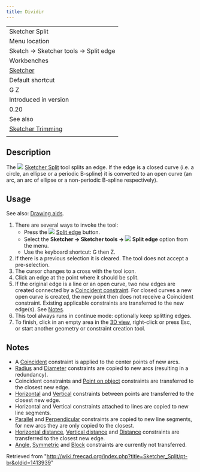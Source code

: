 ```yaml
---
title: Dividir
---
```

|  |
| --- |
| Sketcher Split |
| Menu location |
| Sketch → Sketcher tools → Split edge |
| Workbenches |
| [Sketcher](/Sketcher_Workbench "Sketcher Workbench") |
| Default shortcut |
| G Z |
| Introduced in version |
| 0.20 |
| See also |
| [Sketcher Trimming](/Sketcher_Trimming "Sketcher Trimming") |
|  |

## Description

The ![](/images/Sketcher_Split.svg) [Sketcher Split](/Sketcher_Split "Sketcher Split") tool splits an edge. If the edge is a closed curve (i.e. a circle, an ellipse or a periodic B-spline) it is converted to an open curve (an arc, an arc of ellipse or a non-periodic B-spline respectively).

## Usage

See also: [Drawing aids](/Sketcher_Workbench#Drawing_aids "Sketcher Workbench").

1. There are several ways to invoke the tool:
   * Press the ![](/images/Sketcher_Split.svg) [Split edge](/Sketcher_Split "Sketcher Split") button.
   * Select the **Sketcher → Sketcher tools → ![](/images/Sketcher_Split.svg) Split edge** option from the menu.
   * Use the keyboard shortcut: G then Z.
2. If there is a previous selection it is cleared. The tool does not accept a pre-selection.
3. The cursor changes to a cross with the tool icon.
4. Click an edge at the point where it should be split.
5. If the original edge is a line or an open curve, two new edges are created connected by a [Coincident constraint](/Sketcher_ConstrainCoincident "Sketcher ConstrainCoincident"). For closed curves a new open curve is created, the new point then does not receive a Coincident constraint. Existing applicable constraints are transferred to the new edge(s). See [Notes](#Notes).
6. This tool always runs in continue mode: optionally keep splitting edges.
7. To finish, click in an empty area in the [3D view](/3D_view "3D view"), right-click or press Esc, or start another geometry or constraint creation tool.

## Notes

* A [Coincident](/Sketcher_ConstrainCoincident "Sketcher ConstrainCoincident") constraint is applied to the center points of new arcs.
* [Radius](/Sketcher_ConstrainRadius "Sketcher ConstrainRadius") and [Diameter](/Sketcher_ConstrainDiameter "Sketcher ConstrainDiameter") constraints are copied to new arcs (resulting in a redundancy).
* Coincident constraints and [Point on object](/Sketcher_ConstrainPointOnObject "Sketcher ConstrainPointOnObject") constraints are transferred to the closest new edge.
* [Horizontal](/Sketcher_ConstrainHorizontal "Sketcher ConstrainHorizontal") and [Vertical](/Sketcher_ConstrainVertical "Sketcher ConstrainVertical") constraints between points are transferred to the closest new edge.
* Horizontal and Vertical constraints attached to lines are copied to new line segments.
* [Parallel](/Sketcher_ConstrainParallel "Sketcher ConstrainParallel") and [Perpendicular](/Sketcher_ConstrainPerpendicular "Sketcher ConstrainPerpendicular") constraints are copied to new line segments, for new arcs they are only copied to the closest.
* [Horizontal distance](/Sketcher_ConstrainDistanceX "Sketcher ConstrainDistanceX"), [Vertical distance](/Sketcher_ConstrainDistanceY "Sketcher ConstrainDistanceY") and [Distance](/Sketcher_ConstrainDistance "Sketcher ConstrainDistance") constraints are transferred to the closest new edge.
* [Angle](/Sketcher_ConstrainAngle "Sketcher ConstrainAngle"), [Symmetric](/Sketcher_ConstrainSymmetric "Sketcher ConstrainSymmetric") and [Block](/Sketcher_ConstrainBlock "Sketcher ConstrainBlock") constraints are currently not transferred.

Retrieved from "<http://wiki.freecad.org/index.php?title=Sketcher_Split/pt-br&oldid=1413939>"